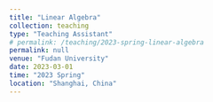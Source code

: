 ```yaml
---
title: "Linear Algebra"
collection: teaching
type: "Teaching Assistant"
# permalink: /teaching/2023-spring-linear-algebra
permalink: null
venue: "Fudan University"
date: 2023-03-01
time: "2023 Spring"
location: "Shanghai, China"
---
```

